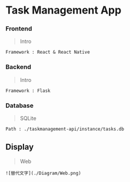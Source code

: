 # Task Management App

### Frontend
> Intro
```
Framework : React & React Native 
```

### Backend
> Intro
```
Framework : Flask
```

### Database
> SQLite
```
Path : ./taskmanagement-api/instance/tasks.db
```

## Display
> Web
```
![替代文字](./Diagram/Web.png)
```